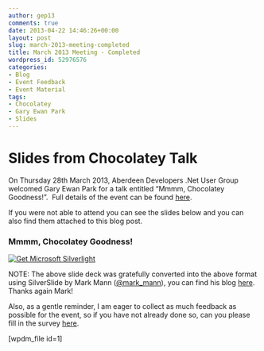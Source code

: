 ```yaml
---
author: gep13
comments: true
date: 2013-04-22 14:46:26+00:00
layout: post
slug: march-2013-meeting-completed
title: March 2013 Meeting - Completed
wordpress_id: 52976576
categories:
- Blog
- Event Feedback
- Event Material
tags:
- Chocolatey
- Gary Ewan Park
- Slides
---
```


# Slides from Chocolatey Talk


On Thursday 28th March 2013, Aberdeen Developers .Net User Group welcomed Gary Ewan Park for a talk entitled “Mmmm, Chocolatey Goodness!”.  Full details of the event can be found [here](http://www.aberdeendevelopers.co.uk/adnuguk-march-2013-meeting/).

If you were not able to attend you can see the slides below and you can also find them attached to this blog post.


### Mmmm, Chocolatey Goodness!




[ ![Get Microsoft Silverlight](http://go.microsoft.com/fwlink/?LinkId=161376) ](http://go.microsoft.com/fwlink/?LinkID=149156&v=4.0.50401.0)







NOTE: The above slide deck was gratefully converted into the above format using SilverSlide by Mark Mann ([@mark_mann](http://twitter.com/#!/@mark_mann)), you can find his blog [here](http://blog.mark-mann.co.uk/). Thanks again Mark!



Also, as a gentle reminder, I am eager to collect as much feedback as possible for the event, so if you have not already done so, can you please fill in the survey [here](http://www.surveymonkey.com/s/MZWQP5T).

[wpdm_file id=1]

